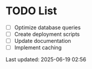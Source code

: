 # TODO List

- [ ] Optimize database queries
- [ ] Create deployment scripts
- [ ] Update documentation
- [ ] Implement caching

Last updated: 2025-06-19 02:56
